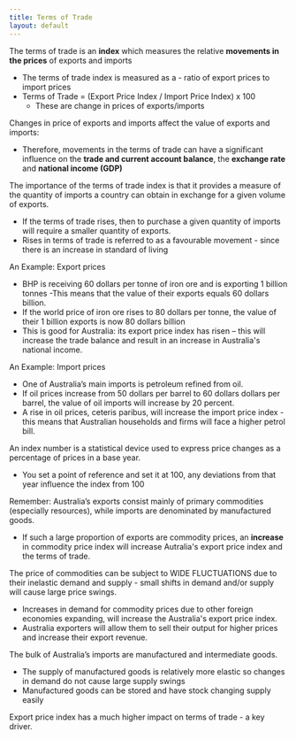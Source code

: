 ```yaml
---
title: Terms of Trade
layout: default
---
```

The terms of trade is an **index** which measures the relative **movements in the prices** of exports and imports
- The terms of trade index is measured as a  - ratio of export prices to import prices
- Terms of Trade = (Export Price Index / Import Price Index) x 100
	- These are change in prices of exports/imports

Changes in price of exports and imports affect the value of exports and imports:
- Therefore, movements in the terms of trade can have a significant influence on the **trade and current account balance**, the **exchange rate** and **national income (GDP)**

The importance of the terms of trade index is that it provides a measure of the quantity of imports a country can obtain in exchange for a given volume of exports.
- If the terms of trade rises, then to purchase a given quantity of imports will require a smaller quantity of exports.
- Rises in terms of trade is referred to as a favourable movement - since there is an increase in standard of living

An Example: Export prices
- BHP is receiving 60 dollars per tonne of iron ore and is exporting 1 billion tonnes -This means that the value of their exports equals 60 dollars billion.
- If the world price of iron ore rises to 80 dollars per tonne, the value of their 1 billion exports is now 80 dollars billion
- This is good for Australia: its export price index has risen – this will increase the trade balance and result in an increase in Australia's national income.

An Example: Import prices
- One of Australia’s main imports is petroleum refined from oil.
- If oil prices increase from 50 dollars per barrel to 60 dollars dollars per barrel, the value of oil imports will increase by 20 percent.
- A rise in oil prices, ceteris paribus, will increase the import price index - this means that Australian households and firms will face a higher petrol bill.


An index number is a statistical device used to express price changes as a percentage of prices in a base year.
- You set a point of reference and set it at 100, any deviations from that year influence the index from 100

Remember: Australia’s exports consist mainly of primary commodities (especially resources), while imports are denominated by manufactured goods.
- If such a large proportion of exports are commodity prices, an **increase** in commodity price index will increase Autralia's export price index and the terms of trade.

The price of commodities can be subject to WIDE FLUCTUATIONS due to their inelastic demand and supply - small shifts in demand and/or supply will cause large price swings.
- Increases in demand for commodity prices due to other foreign economies expanding, will increase the Australia's export price index.
- Australia exporters will allow them to sell their output for higher prices and increase their export revenue.

The bulk of Australia’s imports are manufactured and intermediate goods.
- The supply of manufactured goods is relatively more elastic so changes in demand do not cause large supply swings
- Manufactured goods can be stored and have stock changing supply easily

Export price index has a much higher impact on terms of trade - a key driver.

